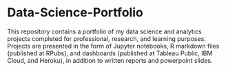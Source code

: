 # Data-Science-Portfolio

This repository contains a portfolio of my data science and analytics projects completed for professional, research, and learning purposes. Projects are presented in the form of Jupyter notebooks, R markdown files (published at RPubs), and dashboards (published at Tableau Public, IBM Cloud, and Heroku), in addition to written reports and powerpoint slides.

